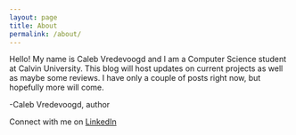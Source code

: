 ```yaml
---
layout: page
title: About
permalink: /about/
---
```

Hello! My name is Caleb Vredevoogd and I am a Computer Science student at
Calvin University. This blog will host updates on current projects as well as maybe some reviews. I have only a couple of posts right now, but hopefully more will come.

-Caleb Vredevoogd, author

Connect with me on [LinkedIn](https://www.linkedin.com/in/caleb-vredevoogd-71515a166/)
